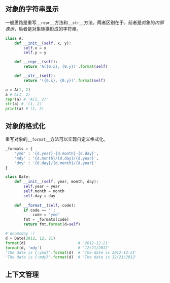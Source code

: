 
## 对象的字符串显示

一般思路是重写`__repr__`方法和`__str__`方法。两者区别在于，前者是对象的*内部表示*，后者是对象转换形成的字符串。

```python
class A:
	def __init__(self, x, y):
		self.x = x
		self.y = y

	def __repr__(self):
		return 'A({0.x}, {0.y})'.format(self)

	def __str__(self):
		return '({0.x}, {0.y})'.format(self)

a = A(1, 2)
a # A(1, 2)
repr(a) # 'A(1, 2)'
str(a) # '(1, 2)'
print(a) # (1, 2)
```

## 对象的格式化

重写对象的`__format__`方法可以实现自定义格式化。

```python
_formats = {
	'ymd' : '{d.year}-{d.month}-{d.day}',
	'mdy' : '{d.month}/{d.day}/{d.year}',
	'dmy' : '{d.day}/{d.month}/{d.year}'
}

class Date:
	def __init__(self, year, month, day):
		self.year = year
		self.month = month
		self.day = day
		
	def __format__(self, code):
		if code == '':
			code = 'ymd'
		fmt = _formats[code]
		return fmt.format(d=self)

# doomsday :)
d = Date(2012, 12, 21)
format(d)                       # '2012-12-21'
format(d, 'mdy')                # '12/21/2012'
'The date is {:ymd}'.format(d)  # 'The date is 2012-12-21'
'The date is {:mdy}'.format(d)  # 'The date is 12/21/2012'
```

## 上下文管理

